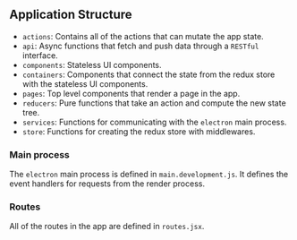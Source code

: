 ## Application Structure

- `actions`: Contains all of the actions that can mutate the app state.
- `api`: Async functions that fetch and push data through a `RESTful` interface.
- `components`: Stateless UI components.
- `containers`: Components that connect the state from the redux store with the stateless UI components.
- `pages`: Top level components that render a page in the app.
- `reducers`: Pure functions that take an action and compute the new state tree.
- `services`: Functions for communicating with the `electron` main process.
- `store`: Functions for creating the redux store with middlewares.

### Main process

The `electron` main process is defined in `main.development.js`.
It defines the event handlers for requests from the render process.

### Routes

All of the routes in the app are defined in `routes.jsx`.
